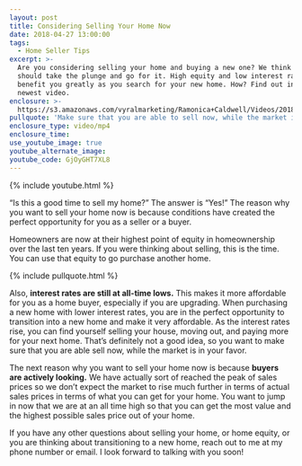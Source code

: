 ```yaml
---
layout: post
title: Considering Selling Your Home Now
date: 2018-04-27 13:00:00
tags:
  - Home Seller Tips
excerpt: >-
  Are you considering selling your home and buying a new one? We think that you
  should take the plunge and go for it. High equity and low interest rates will
  benefit you greatly as you search for your new home. How? Find out in my
  newest video.
enclosure: >-
  https://s3.amazonaws.com/vyralmarketing/Ramonica+Caldwell/Videos/2018/Considering%2520Selling%2520Your%2520Home%2520Now.mp4
pullquote: 'Make sure that you are able to sell now, while the market is in your favor.'
enclosure_type: video/mp4
enclosure_time:
use_youtube_image: true
youtube_alternate_image:
youtube_code: GjOyGHT7XL8
---
```


{% include youtube.html %}

“Is this a good time to sell my home?” The answer is “Yes!” The reason why you want to sell your home now is because conditions have created the perfect opportunity for you as a seller or a buyer.

Homeowners are now at their highest point of equity in homeownership over the last ten years. If you were thinking about selling, this is the time. You can use that equity to go purchase another home.

{% include pullquote.html %}

Also, **interest rates are still at all-time lows.** This makes it more affordable for you as a home buyer, especially if you are upgrading. When purchasing a new home with lower interest rates, you are in the perfect opportunity to transition into a new home and make it very affordable. As the interest rates rise, you can find yourself selling your house, moving out, and paying more for your next home. That’s definitely not a good idea, so you want to make sure that you are able sell now, while the market is in your favor.

The next reason why you want to sell your home now is because **buyers are actively looking.** We have actually sort of reached the peak of sales prices so we don’t expect the market to rise much further in terms of actual sales prices in terms of what you can get for your home. You want to jump in now that we are at an all time high so that you can get the most value and the highest possible sales price out of your home.

If you have any other questions about selling your home, or home equity, or you are thinking about transitioning to a new home, reach out to me at my phone number or email. I look forward to talking with you soon!